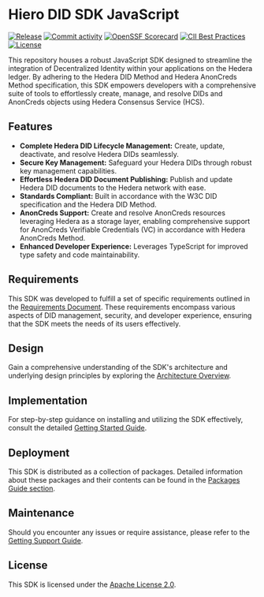 # Hiero DID SDK JavaScript

[![Release](https://img.shields.io/github/v/release/hiero-ledger/hiero-did-sdk-js)](https://github.com/hiero-ledger/hiero-did-sdk-js/releases)
[![Commit activity](https://img.shields.io/github/commit-activity/m/hiero-ledger/hiero-did-sdk-js)](https://github.com/hiero-ledger/hiero-did-sdk-js/commits/main)
[![OpenSSF Scorecard](https://api.scorecard.dev/projects/github.com/hiero-ledger/hiero-did-sdk-js/badge)](https://scorecard.dev/viewer/?uri=github.com/hiero-ledger/hiero-did-sdk-js)
[![CII Best Practices](https://bestpractices.coreinfrastructure.org/projects/10697/badge)](https://bestpractices.coreinfrastructure.org/projects/10697)
[![License](https://img.shields.io/github/license/hiero-ledger/hiero-did-sdk-js)](https://github.com/hiero-ledger/hiero-did-sdk-js/blob/main/LICENSE)

This repository houses a robust JavaScript SDK designed to streamline the integration of Decentralized Identity within your applications on the Hedera ledger.
By adhering to the Hedera DID Method and Hedera AnonCreds Method specification, this SDK empowers developers with a comprehensive suite of tools to effortlessly create, manage, and resolve DIDs and AnonCreds objects using Hedera Consensus Service (HCS).

## Features

- **Complete Hedera DID Lifecycle Management:** Create, update, deactivate, and resolve Hedera DIDs seamlessly.
- **Secure Key Management:** Safeguard your Hedera DIDs through robust key management capabilities.
- **Effortless Hedera DID Document Publishing:** Publish and update Hedera DID documents to the Hedera network with ease.
- **Standards Compliant:** Built in accordance with the W3C DID specification and the Hedera DID Method.
- **AnonCreds Support:** Create and resolve AnonCreds resources leveraging Hedera as a storage layer, enabling comprehensive support for AnonCreds Verifiable Credentials (VC) in accordance with Hedera AnonCreds Method.
- **Enhanced Developer Experience:** Leverages TypeScript for improved type safety and code maintainability.

## Requirements

This SDK was developed to fulfill a set of specific requirements outlined in the [Requirements Document](https://hiero-ledger.github.io/hiero-did-sdk-js/documentation/latest/01-analysis/requirements/index.html). These requirements encompass various aspects of DID management, security, and developer experience, ensuring that the SDK meets the needs of its users effectively.

## Design

Gain a comprehensive understanding of the SDK's architecture and underlying design principles by exploring the [Architecture Overview](https://hiero-ledger.github.io/hiero-did-sdk-js/documentation/latest/02-design/01_introduction_and_goals/index.html).

## Implementation

For step-by-step guidance on installing and utilizing the SDK effectively, consult the detailed [Getting Started Guide](https://hiero-ledger.github.io/hiero-did-sdk-js/documentation/latest/03-implementation/guides/getting-started-guide.html).

## Deployment

This SDK is distributed as a collection of packages. Detailed information about these packages and their contents can be found in the [Packages Guide section](https://hiero-ledger.github.io/hiero-did-sdk-js/documentation/latest/04-deployment/packages/index.html).

## Maintenance

Should you encounter any issues or require assistance, please refer to the [Getting Support Guide](https://hiero-ledger.github.io/hiero-did-sdk-js/documentation/latest/05-maintenance/support/getting-support-guide.html).

## License

This SDK is licensed under the [Apache License 2.0](LICENSE).
